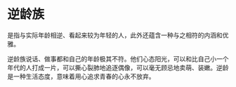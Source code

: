 # 逆龄族

是指与实际年龄相逆、看起来较为年轻的人，此外还蕴含一种与之相符的内涵和优雅。 

逆龄族说话、做事都和自己的年龄极其不符。他们心态阳光，可以和比自己小一个年代的人打成一片，可以撕心裂肺地追逐偶像，可以毫无顾忌地卖萌、装嫩。逆龄是一种生活态度，意味着用心追求青春的心永不放弃。